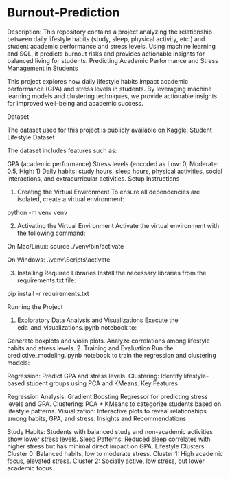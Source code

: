 # Burnout-Prediction
Description:   This repository contains a project analyzing the relationship between daily lifestyle habits (study, sleep, physical activity, etc.) and student academic performance and stress levels. Using machine learning and SQL, it predicts burnout risks and provides actionable insights for balanced living for students.
Predicting Academic Performance and Stress Management in Students

This project explores how daily lifestyle habits impact academic performance (GPA) and stress levels in students. By leveraging machine learning models and clustering techniques, we provide actionable insights for improved well-being and academic success.

Dataset

The dataset used for this project is publicly available on Kaggle:
Student Lifestyle Dataset

The dataset includes features such as:

GPA (academic performance)
Stress levels (encoded as Low: 0, Moderate: 0.5, High: 1)
Daily habits: study hours, sleep hours, physical activities, social interactions, and extracurricular activities.
Setup Instructions

1. Creating the Virtual Environment
To ensure all dependencies are isolated, create a virtual environment:

python -m venv venv

2. Activating the Virtual Environment
Activate the virtual environment with the following command:

On Mac/Linux:
source ./venv/bin/activate

On Windows:
.\venv\Scripts\activate

3. Installing Required Libraries
Install the necessary libraries from the requirements.txt file:

pip install -r requirements.txt

Running the Project

1. Exploratory Data Analysis and Visualizations
Execute the eda_and_visualizations.ipynb notebook to:

Generate boxplots and violin plots.
Analyze correlations among lifestyle habits and stress levels.
2. Training and Evaluation
Run the predictive_modeling.ipynb notebook to train the regression and clustering models:

Regression: Predict GPA and stress levels.
Clustering: Identify lifestyle-based student groups using PCA and KMeans.
Key Features

Regression Analysis: Gradient Boosting Regressor for predicting stress levels and GPA.
Clustering: PCA + KMeans to categorize students based on lifestyle patterns.
Visualization: Interactive plots to reveal relationships among habits, GPA, and stress.
Insights and Recommendations

Study Habits: Students with balanced study and non-academic activities show lower stress levels.
Sleep Patterns: Reduced sleep correlates with higher stress but has minimal direct impact on GPA.
Lifestyle Clusters:
Cluster 0: Balanced habits, low to moderate stress.
Cluster 1: High academic focus, elevated stress.
Cluster 2: Socially active, low stress, but lower academic focus.
